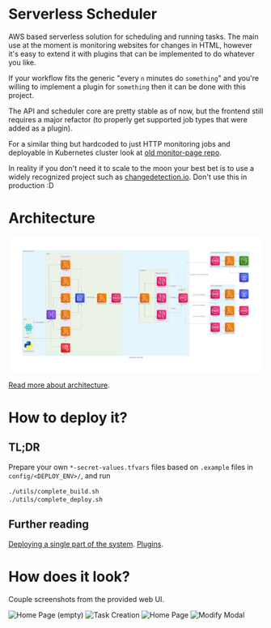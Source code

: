 # Serverless Scheduler

AWS based serverless solution for scheduling and running tasks.
The main use at the moment is monitoring websites for changes in HTML, however it's easy to extend it with plugins that can be implemented to do whatever you like.

If your workflow fits the generic "every `n` minutes do `something`" and you're willing to implement a plugin for `something` then it can be done with this project.

The API and scheduler core are pretty stable as of now, but the frontend still requires a major refactor (to properly get supported job types that were added as a plugin).

For a similar thing but hardcoded to just HTTP monitoring jobs and deployable in Kubernetes cluster look at [old monitor-page repo](https://github.com/dezeroku/monitor-page).

In reality if you don't need it to scale to the moon your best bet is to use a widely recognized project such as [changedetection.io](https://github.com/dgtlmoon/changedetection.io).
Don't use this in production :D

# Architecture

![Architecture](docs/diagrams/created/high_level_overview.png?raw=true "High Level Overview")

[Read more about architecture](docs/md/architecture.md).

# How to deploy it?

## TL;DR

Prepare your own `*-secret-values.tfvars` files based on `.example` files in `config/<DEPLOY_ENV>/`, and run

```
./utils/complete_build.sh
./utils/complete_deploy.sh
```

## Further reading

[Deploying a single part of the system](docs/md/deployments.md).
[Plugins](docs/md/plugins.md).

# How does it look?

Couple screenshots from the provided web UI.

![Home Page (empty)](docs/static/front/home.png?raw=true "Home Page (empty)")
![Task Creation](docs/static/front/create.png?raw=true "Task Creation")
![Home Page](docs/static/front/added.png?raw=true "Home Page")
![Modify Modal](docs/static/front/modify.png?raw=true "Modify Modal")
